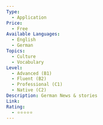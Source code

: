```yaml
---
Type:
  - Application
Price:
  - Free
Available Languages:
  - English
  - German
Topics:
  - Culture
  - Vocabulary
Level:
  - Advanced (B1)
  - Fluent (B2)
  - Professional (C1)
  - Native (C2)
Description: German News & stories
Link: 
Rating:
  - ⭐⭐⭐⭐⭐
---
```

